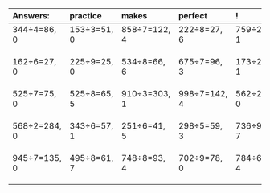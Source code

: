 | Answers: | practice | makes | perfect | ! |
| :--- | :--- | :--- | :--- | :--- |
| 344÷4=86, 0 | 153÷3=51, 0 | 858÷7=122, 4 | 222÷8=27, 6 | 759÷2=379, 1 | 
|   |   |   |   |   | 
|   |   |   |   |   | 
|   |   |   |   |   | 
| 162÷6=27, 0 | 225÷9=25, 0 | 534÷8=66, 6 | 675÷7=96, 3 | 173÷2=86, 1 | 
|   |   |   |   |   | 
|   |   |   |   |   | 
|   |   |   |   |   | 
| 525÷7=75, 0 | 525÷8=65, 5 | 910÷3=303, 1 | 998÷7=142, 4 | 562÷2=281, 0 | 
|   |   |   |   |   | 
|   |   |   |   |   | 
|   |   |   |   |   | 
| 568÷2=284, 0 | 343÷6=57, 1 | 251÷6=41, 5 | 298÷5=59, 3 | 736÷9=81, 7 | 
|   |   |   |   |   | 
|   |   |   |   |   | 
|   |   |   |   |   | 
| 945÷7=135, 0 | 495÷8=61, 7 | 748÷8=93, 4 | 702÷9=78, 0 | 784÷6=130, 4 | 
|   |   |   |   |   | 
|   |   |   |   |   | 
|   |   |   |   |   | 
